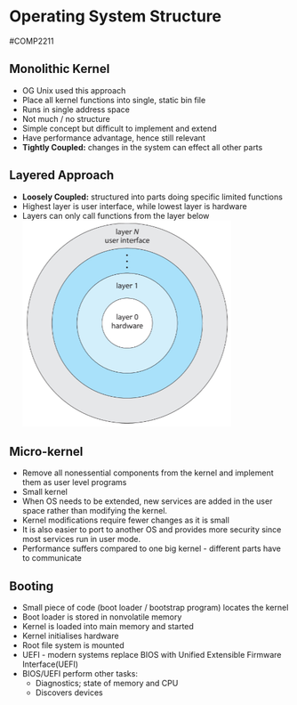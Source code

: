 # Operating System Structure
#COMP2211
## Monolithic Kernel
- OG Unix used this approach
- Place all kernel functions into single, static bin file
- Runs in single address space
- Not much / no structure
- Simple concept but difficult to implement and extend
- Have performance advantage, hence still relevant
- **Tightly Coupled:** changes in the system can effect all other parts
## Layered Approach
- **Loosely Coupled:** structured into parts doing specific limited functions
- Highest layer is user interface, while lowest layer is hardware
- Layers can only call functions from the layer below
![](Images/OS_Layered_Structure.png)
## Micro-kernel
- Remove all nonessential components from the kernel and implement them as user level programs
- Small kernel
- When OS needs to be extended, new services are added in the user space rather than modifying the kernel.
- Kernel modifications require fewer changes as it is small
- It is also easier to port to another OS and provides more security since most services run in user mode.
- Performance suffers compared to one big kernel - different parts have to communicate
## Booting
- Small piece of code (boot loader / bootstrap program) locates the kernel
- Boot loader is stored in nonvolatile memory
- Kernel is loaded into main memory and started
- Kernel initialises hardware
- Root file system is mounted
- UEFI - modern systems replace BIOS with Unified Extensible Firmware Interface(UEFI)
- BIOS/UEFI perform other tasks:
	- Diagnostics; state of memory and CPU
	- Discovers devices